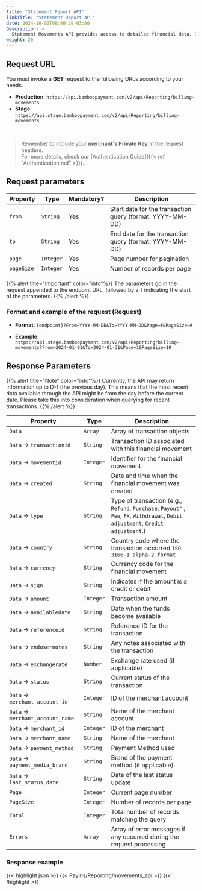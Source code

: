 ```yaml
---
title: "Statement Report API"
linkTitle: "Statement Report API"
date: 2024-10-02T08:40:29-03:00
Description: >
  Statement Movements API provides access to detailed financial data. It enables merchants to retrieve an overview of their account's monetary activities within specified time periods. Includes all credits (incoming funds), debits (outgoing payments or fees), and costs.
weight: 20
---
```


## Request URL
You must invoke a **GET** request to the following URLs according to your needs.

* **Production**: `https://api.bamboopayment.com/v2/api/Reporting/billing-movements`
* **Stage**: `https://api.stage.bamboopayment.com/v2/api/Reporting/billing-movements`

<br />

> Remember to include your **merchant's Private Key** in the request headers. <br /> For more details, check our [Authentication Guide]({{< ref "Authentication.md" >}}).


## Request parameters
| Property | Type | Mandatory? | Description |
|----------|------|------------|-------------|
| `from` | `String` | Yes | Start date for the transaction query (format: YYYY-MM-DD) |
| `to` | `String` | Yes | End date for the transaction query (format: YYYY-MM-DD) |
| `page` | `Integer` | Yes | Page number for pagination |
| `pageSize` | `Integer` | Yes | Number of records per page |

{{% alert title="Important" color="info"%}}
The parameters go in the request appended to the endpoint URL, followed by a `?` indicating the start of the parameters.
{{% /alert %}}

### Format and example of the request (Request)
* **Format**: `{endpoint}?From=YYYY-MM-DD&To=YYYY-MM-DD&Page=#&PageSize=#`

* **Example**: `https://api.stage.bamboopayment.com/v2/api/Reporting/billing-movements?From=2024-01-01&To=2024-01-31&Page=1&PageSize=10`


## Response Parameters

{{% alert title="Note" color="info"%}}
Currently, the API may return information up to D-1 (the previous day). This means that the most recent data available through the API might be from the day before the current date. Please take this into consideration when querying for recent transactions.
{{% /alert %}}


| Property | Type | Description |
|----------|------|-------------|
| `Data` | `Array` | Array of transaction objects |
| `Data` → `transactionid` | `String` |  Transaction ID associated with this financial movement  |
| `Data` → `movementid` | `Integer` | Identifier for the financial movement |
| `Data` → `created` | `String` | Date and time when the financial movement was created |
| `Data` → `type` | `String` | Type of transaction (e.g., `Refund`, `Purchase`, `Payout"` , `Fee`, `FX`, `Withdrawal`, `Debit adjustment`, `Credit adjustment`.) |
| `Data` → `country` | `String` | Country code where the transaction occurred `ISO 3166-1 alpha-2 format` |
| `Data` → `currency` | `String` | Currency code for the financial movement |
| `Data` → `sign` | `String` | Indicates if the amount is a credit or debit |
| `Data` → `amount` | `Integer` | Transaction amount |
| `Data` → `availabledate` | `String` | Date when the funds become available |
| `Data` → `referenceid` | `String` | Reference ID for the transaction |
| `Data` → `endusernotes` | `String` | Any notes associated with the transaction |
| `Data` → `exchangerate` | `Number` | Exchange rate used (if applicable) |
| `Data` → `status` | `String` | Current status of the transaction |
| `Data` → `merchant_account_id` | `Integer` | ID of the merchant account |
| `Data` → `merchant_account_name` | `String` | Name of the merchant account |
| `Data` → `merchant_id` | `Integer` | ID of the merchant |
| `Data` → `merchant_name` | `String` | Name of the merchant |
| `Data` → `payment_method` | `String` | Payment Method used |
| `Data` → `payment_media_brand` | `String` | Brand of the payment method (if applicable) |
| `Data` → `last_status_date` | `String` | Date of the last status update |
| `Page` | `Integer` | Current page number |
| `PageSize` | `Integer` | Number of records per page |
| `Total` | `Integer` | Total number of records matching the query |
| `Errors` | `Array` | Array of error messages if any occurred during the request processing |

<!--
| `success` | `Boolean` | Indicates if the request was successful |
| `message` | `String` | Provides additional information about the response |
-->

### Response example
{{< highlight json >}}
{{< Payins/Reporting/movements_api >}}
{{< /highlight >}} 